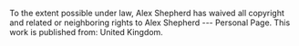 To the extent possible under law, Alex Shepherd has waived all copyright and related or neighboring rights to Alex Shepherd --- Personal Page. This work is published from: United Kingdom.
